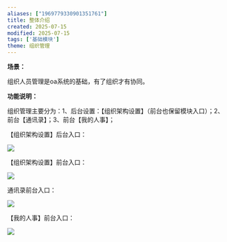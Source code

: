 ```yaml
---
aliases: ["1969779330901351761"]
title: 整体介绍
created: 2025-07-15
modified: 2025-07-15
tags: ['基础模块']
theme: 组织管理
---
```


**场景：**

组织人员管理是oa系统的基础，有了组织才有协同。

**功能说明：**

组织管理主要分为：1、后台设置：【组织架构设置】（前台也保留模块入口）；2、前台【通讯录】；3、前台【我的人事】；

【组织架构设置】后台入口：

![](a328293db2ae3603f203d712091fde2a.jpg)

【组织架构设置】前台入口：

![](cafeff935ee4bc5f1edf4d85fc9d21c9.jpg)

通讯录前台入口：

![](f7996ed22175bee0e69460e9d15c0cc3.jpg)

【我的人事】前台入口：

![](9f368b173f01091c258b4371077cfa9b.jpg)